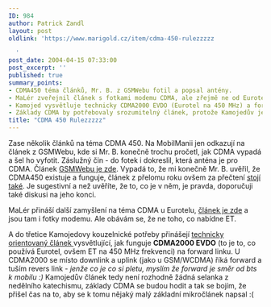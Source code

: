 ```yaml
---
ID: 984
author: Patrick Zandl
layout: post
oldlink: 'https://www.marigold.cz/item/cdma-450-rulezzzzz

  '
post_date: 2004-04-15 07:33:00
post_excerpt: ''
published: true
summary_points:
- CDMA450 téma článků, Mr. B. z GSMWebu fotil a popsal antény.
- MaLér zveřejnil článek s fotkami modemu CDMA, ale zřejmě ne od Eurotelu.
- Kamojed vysvětluje technicky CDMA2000 EVDO (Eurotel na 450 MHz) a forward link.
- Základy CDMA by potřebovaly srozumitelný článek, protože Kamojedův je složitý.
title: "CDMA 450 Rulezzzzz"
---
```


<p>
Zase několik článků na téma CDMA 450. Na MobilManii jen odkazují na článek z GSMWebu, kde si Mr. B. konečně trochu pročetl, jak CDMA vypadá a šel ho vyfotit. Záslužný čin - do fotek i dokreslil, která anténa je pro CDMA. Článek <A href="http://www.gsmweb.cz/clanky/clanek.php?id=52" target=_blank>GSMWebu je zde</A>. Vypadá to, že mi konečně Mr. B. uvěřil, že CDMA450 existuje a funguje, článek z přelomu roku ovšem za přečtení <A href="http://www.gsmweb.cz/clanky/clanek.php?id=51" target=_blank>stojí také</A>. Je sugestivní a než uvěříte, že to, co je v něm, je pravda, doporučuji také diskusi na jeho konci. </p>

<p>
MaLér přináší další zamyšlení na téma CDMA u Eurotelu, <A href="http://www.maler.cz/index.php?id=19" target=_blank>článek je zde</A> a jsou tam i fotky modemu. Ale obávám se, že ne toho, co nabídne ET. </p>

<p>
A do třetice Kamojedovy kouzelnické potřeby přinášejí <A href="http://vucako.bloguje.cz/35981_item.php" target=_blank>technicky orientovaný článek </A>vysvětlující, jak funguje <STRONG>CDMA2000 EVDO</STRONG> (to je to, co používá Eurotel, ovšem ET na 450 MHz frekvenci) na forward linku. U CDMA2000 se místo downlink a uplink (jako u GSM/WCDMA)&#160;říká forward a tuším revers link - <EM>jenže co je co si pletu, myslím že forward je směr od bts k mobilu :)</EM> Kamojedův článek tedy není rozhodně žádná selanka z nedělního katechismu, základy CDMA se budou hodit a tak se bojím, že přišel čas na to, aby se k tomu nějaký malý základní mikročlánek napsal :(</p>